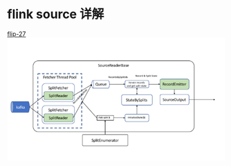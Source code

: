 # flink source 详解
[flip-27](https://cwiki.apache.org/confluence/display/FLINK/FLIP-27%3A+Refactor+Source+Interface)
![alt text](image.png)